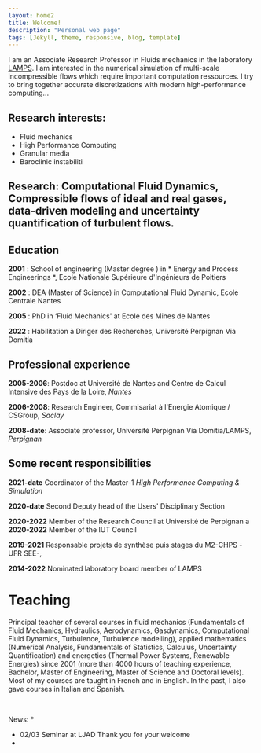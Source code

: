 ```yaml
---
layout: home2
title: Welcome!
description: "Personal web page"
tags: [Jekyll, theme, responsive, blog, template]
---
```


I am an Associate Research Professor in Fluids mechanics in the laboratory [LAMPS](https://lamps.univ-perp.fr/).
I am interested in the numerical simulation of multi-scale incompressible flows which require important computation ressources.
I try to bring together accurate discretizations with modern high-performance computing...

## Research interests:
* Fluid mechanics
* High Performance Computing
* Granular media
* Baroclinic instabiliti

## Research: Computational Fluid Dynamics, Compressible flows of ideal and real gases, data-driven modeling and uncertainty quantification of turbulent flows.

## Education

**2001** : School of engineering (Master degree ) in  * Energy and Process Engineerings *, Ecole Nationale Supérieure d'Ingénieurs de Poitiers

**2002** : DEA (Master of Science) in Computational Fluid Dynamic, Ecole Centrale Nantes

**2005** : PhD in ‘Fluid Mechanics' at Ecole des Mines de Nantes

**2022** : Habilitation à Diriger des Recherches, Université Perpignan Via Domitia

## Professional experience

**2005-2006**: Postdoc at Université de Nantes and Centre de Calcul Intensive des Pays de la Loire,  *Nantes*

**2006-2008**: Research Engineer, Commisariat à l'Energie Atomique / CSGroup, *Saclay*

**2008-date**: Associate professor, Université Perpignan Via Domitia/LAMPS, *Perpignan* 

## Some recent responsibilities

**2021-date**  Coordinator  of the  Master-1 *High Performance Computing & Simulation*

**2020-date**  Second Deputy head of the Users' Disciplinary Section

**2020-2022** Member of the Research Council at Université de Perpignan
a
**2020-2022** Member of the IUT Council

**2019-2021** Responsable projets de synthèse puis stages du M2-CHPS -UFR SEE-,

**2014-2022** Nominated laboratory board member of LAMPS

# Teaching

Principal teacher of several courses in fluid mechanics (Fundamentals of Fluid Mechanics, Hydraulics, Aerodynamics, Gasdynamics, Computational Fluid Dynamics, Turbulence, Turbulence modelling),
applied mathematics (Numerical Analysis, Fundamentals of Statistics, Calculus, Uncertainty Quantification) and energetics (Thermal Power Systems, Renewable Energies)
since 2001 (more than 4000 hours of teaching experience, Bachelor, Master of Engineering, Master of Science and Doctoral levels). Most of my courses are taught in French and in English.
In the past, I also gave courses in Italian and Spanish.

<br>

News:
* 
* 02/03 Seminar at LJAD Thank you for your welcome 
* 





